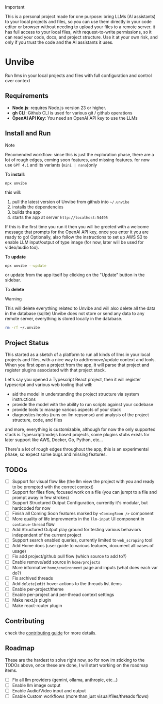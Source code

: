 > [!IMPORTANT]
> This is a personal project made for one purpose: bring LLMs (AI assistants) to your local projects and files, so you can use them directly in your code editor or browser without needing to upload your files to a remote server.
> it has full access to your local files, with request-to-write permissions, so it can read your code, docs, and project structure.
> Use it at your own risk, and only if you trust the code and the AI assistants it uses.

# Unvibe

Run llms in your local projects and files with full configuration and control over context

## Requirements

- **Node.js**: requires Node.js version 23 or higher.
- **gh CLI**: Github CLI is used for various git / github operations
- **OpenAI API Key**: You need an OpenAI API key to use the LLMs

## Install and Run

> [!NOTE]
> Recomended workflow: since this is just the exploration phase, there are a lot of rough edges, coming soon features, and missing features.
> for now use `GPT 4.1` and its variants (`mini | nano`)only

To **install**:

```base
npx unvibe
```

this will:

1. pull the latest version of Unvibe from github into `~/.unvibe`
2. installs the dependencies
3. builds the app
4. starts the app at server `http://localhost:54495`

If this is the first time you run it then you will be greeted with a welcome message that prompts for the OpenAI API key, once you enter it you are ready to go!
Optionally, also follow the instructions to set up AWS S3 to enable LLM input/output of type image (for now, later will be used for video/audio too).

To **update**

```bash
npx unvibe --update
```

or update from the app itself by clicking on the "Update" button in the sidebar.

To **delete**

> [!WARNING]
> This will delete everything related to Unvibe and will also delete all the data in the database (sqlite)
> Unvibe does not store or send any data to any remote server, everything is stored locally in the database.

```bash
rm -rf ~/.unvibe
```

## Project Status

This started as a sketch of a platform to run all kinds of llms in your local projects and files, with a nice way to add/remove/update context and tools.
When you first open a project from the app, it will parse that project and register plugins associated with that project stack.

Let's say you opened a Typescript React project, then it will register typescript and various web tooling that will:

- aid the model in understanding the project structure via system instructions
- provide the model with the ability to run scripts against your codebase
- provide tools to manage various aspects of your stack
- diagnostics hooks (runs on llm repsonse) and analysis of the project structure, code, and files

and more, everything is customizable, although for now the only supported stack is Typescript/nodejs based projects, some plugins stubs exists for later support like AWS, Docker, Go, Python, etc...

There's a lot of rough edges throughout the app, this is an experimental phase, so expect some bugs and missing features.

## TODOs

- [ ] Support for visual flow like (the llm view the project with you and ready to be prompted with the correct context)
- [ ] Support for files flow, focused work on a file (you can jumpt to a file and prompt away in few strokes)
- [ ] Support Structured Output Configuration, currently it's modular, but hardcoded for now
- [ ] Finish all Coming Soon features marked by `<ComingSoon />` component
- [ ] More quality of life improvments in the `llm-input` UI component in `continue-thread` flow
- [ ] Add Structured Output play ground for testing various behaviors independent of the current project
- [ ] Support search enabled queries, currently limited to `web_scraping` tool
- [ ] Add Home docs (user guide to various features, document all cases of usage)
- [ ] Fix add project/github pull flow (which source to add to?)
- [ ] Enable remove/add source in `home/projects`
- [ ] More informative `home/environment` page and inputs (what does each var do?)
- [ ] Fix archived threads
- [ ] Add `delete|edit` hover actions to the threads list items
- [ ] Enable per-project/theme
- [ ] Enable per-project and per-thread context settings
- [ ] Make next.js plugin
- [ ] Make react-router plugin

## Contributing

check the [contributing guide](/CONTRIBUTING.md) for more details.

## Roadmap

These are the hardest to solve right now, so for now im sticking to the TODOs above, once these are done, I will start working on the roadmap items.

- [ ] Fix all llm providers (gemini, ollama, anthropic, etc...)
- [ ] Enable llm image output
- [ ] Enable Audio/Video input and output
- [ ] Enable Custom workflows (more than just visual/files/threads flows)
